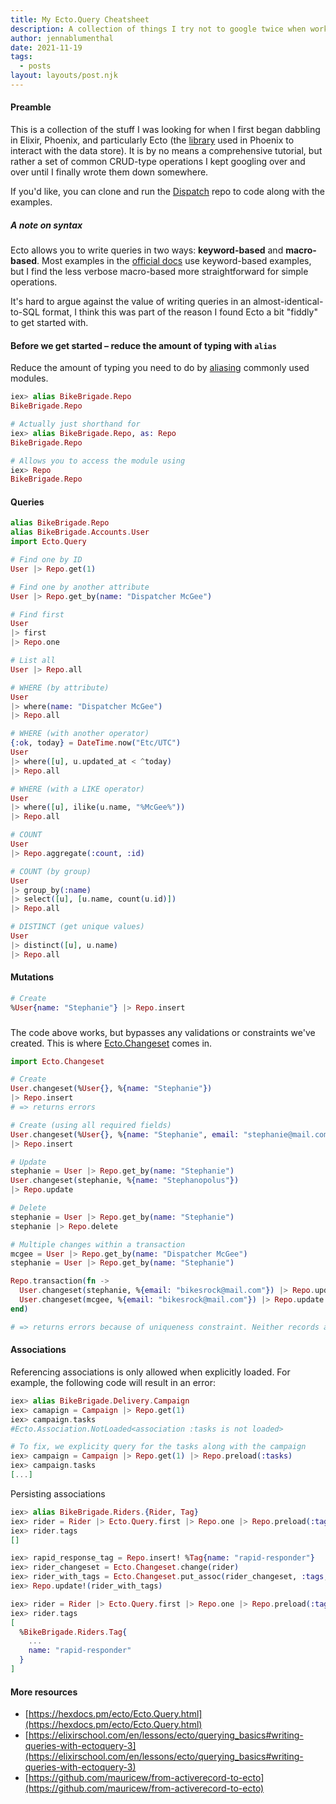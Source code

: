 ```yaml
---
title: My Ecto.Query Cheatsheet
description: A collection of things I try not to google twice when working on Dispatch
author: jennablumenthal
date: 2021-11-19
tags:
  - posts
layout: layouts/post.njk
---
```


#### Preamble

This is a collection of the stuff I was looking for when I first began dabbling in Elixir, Phoenix, and particularly Ecto (the <a href="https://hexdocs.pm/ecto/Ecto.html" target="_blank">library</a> used in Phoenix to interact with the data store). It is by no means a comprehensive tutorial, but rather a set of common CRUD-type operations I kept googling over and over until I finally wrote them down somewhere.

If you'd like, you can clone and run the <a href="https://github.com/bikebrigade/dispatch" target="_blank">Dispatch</a> repo to code along with the examples.

##### A note on syntax

Ecto allows you to write queries in two ways: **keyword-based** and **macro-based**. Most examples in the [official docs](https://hexdocs.pm/ecto/Ecto.Query.html) use keyword-based examples, but I find the less verbose macro-based more straightforward for simple operations.

It's hard to argue against the value of writing queries in an almost-identical-to-SQL format, I think this was part of the reason I found Ecto a bit "fiddly" to get started with.

#### Before we get started – reduce the amount of typing with `alias`

Reduce the amount of typing you need to do by [aliasing](https://elixir-lang.org/getting-started/alias-require-and-import.html#alias) commonly used modules.


```elixir
iex> alias BikeBrigade.Repo
BikeBrigade.Repo

# Actually just shorthand for
iex> alias BikeBrigade.Repo, as: Repo
BikeBrigade.Repo

# Allows you to access the module using
iex> Repo
BikeBrigade.Repo
```

#### Queries

```elixir
alias BikeBrigade.Repo
alias BikeBrigade.Accounts.User
import Ecto.Query
```

```elixir
# Find one by ID
User |> Repo.get(1)

# Find one by another attribute
User |> Repo.get_by(name: "Dispatcher McGee")

# Find first
User
|> first
|> Repo.one

# List all
User |> Repo.all

# WHERE (by attribute)
User
|> where(name: "Dispatcher McGee")
|> Repo.all

# WHERE (with another operator)
{:ok, today} = DateTime.now("Etc/UTC")
User
|> where([u], u.updated_at < ^today)
|> Repo.all

# WHERE (with a LIKE operator)
User
|> where([u], ilike(u.name, "%McGee%"))
|> Repo.all

# COUNT
User
|> Repo.aggregate(:count, :id)

# COUNT (by group)
User
|> group_by(:name)
|> select([u], [u.name, count(u.id)])
|> Repo.all

# DISTINCT (get unique values)
User
|> distinct([u], u.name)
|> Repo.all
```

#### Mutations

```elixir
# Create
%User{name: "Stephanie"} |> Repo.insert
```
###
The code above works, but bypasses any validations or constraints we've created. This is where [Ecto.Changeset](https://hexdocs.pm/ecto/Ecto.Changeset.html) comes in.

```elixir
import Ecto.Changeset
```
```elixir
# Create
User.changeset(%User{}, %{name: "Stephanie"})
|> Repo.insert
# => returns errors

# Create (using all required fields)
User.changeset(%User{}, %{name: "Stephanie", email: "stephanie@mail.com", phone: "+16479231256"})
|> Repo.insert

# Update
stephanie = User |> Repo.get_by(name: "Stephanie")
User.changeset(stephanie, %{name: "Stephanopolus"})
|> Repo.update

# Delete
stephanie = User |> Repo.get_by(name: "Stephanie")
stephanie |> Repo.delete

# Multiple changes within a transaction
mcgee = User |> Repo.get_by(name: "Dispatcher McGee")
stephanie = User |> Repo.get_by(name: "Stephanie")

Repo.transaction(fn ->
  User.changeset(stephanie, %{email: "bikesrock@mail.com"}) |> Repo.update
  User.changeset(mcgee, %{email: "bikesrock@mail.com"}) |> Repo.update
end)

# => returns errors because of uniqueness constraint. Neither records are updated.
```

#### Associations

Referencing associations is only allowed when explicitly loaded. For example, the following code will result in an error:
```elixir
iex> alias BikeBrigade.Delivery.Campaign
iex> camapign = Campaign |> Repo.get(1)
iex> campaign.tasks
#Ecto.Association.NotLoaded<association :tasks is not loaded>

# To fix, we explicity query for the tasks along with the campaign
iex> campaign = Campaign |> Repo.get(1) |> Repo.preload(:tasks)
iex> campaign.tasks
[...]
```

Persisting associations

```elixir
iex> alias BikeBrigade.Riders.{Rider, Tag}
iex> rider = Rider |> Ecto.Query.first |> Repo.one |> Repo.preload(:tags)
iex> rider.tags
[]

iex> rapid_response_tag = Repo.insert! %Tag{name: "rapid-responder"}
iex> rider_changeset = Ecto.Changeset.change(rider)
iex> rider_with_tags = Ecto.Changeset.put_assoc(rider_changeset, :tags, [rapid_response_tag])
iex> Repo.update!(rider_with_tags)

iex> rider = Rider |> Ecto.Query.first |> Repo.one |> Repo.preload(:tags)
iex> rider.tags
[
  %BikeBrigade.Riders.Tag{
    ...
    name: "rapid-responder"
  }
]
```

#### More resources
- [https://hexdocs.pm/ecto/Ecto.Query.html](https://hexdocs.pm/ecto/Ecto.Query.html)
- [https://elixirschool.com/en/lessons/ecto/querying_basics#writing-queries-with-ectoquery-3](https://elixirschool.com/en/lessons/ecto/querying_basics#writing-queries-with-ectoquery-3)
- [https://github.com/mauricew/from-activerecord-to-ecto](https://github.com/mauricew/from-activerecord-to-ecto)